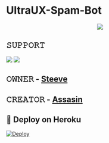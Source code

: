 # UltraUX-Spam-Bot
<p align="center">
  <img src="https://telegra.ph/file/0577a42f96fb69c41172e.jpg">
</p>

## 𝚂𝚄𝙿𝙿𝙾𝚁𝚃 
                          
<a href="https://t.me/ultraux_official"><img src="https://img.shields.io/badge/Join-SUPPORT%20GROUP-red.svg?logo=Telegram"></a>
<a href="https://t.me/ultrauxspam"><img src="https://img.shields.io/badge/Join-SUPPORT%20CHANNEL-red.svg?logo=Telegram"></a>

## 𝙾𝚆𝙽𝙴𝚁 - [Steeve](https://t.me/digvijaysingh178)
## 𝙲𝚁𝙴𝙰𝚃𝙾𝚁 - [Assasin](https://t.me/assasinx1)

## 🚀 Deploy on Heroku 
[![Deploy](https://www.herokucdn.com/deploy/button.svg)](https://heroku.com/deploy?template=https://github.com/dinu090907/UltraUX-Spam-Bot)
